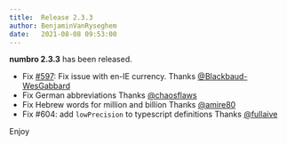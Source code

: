 ```yaml
---
title:  Release 2.3.3
author: BenjaminVanRyseghem
date:   2021-08-08 09:53:00
---
```


**numbro 2.3.3** has been released.

- Fix [#597](https://github.com/BenjaminVanRyseghem/numbro/issues/597): Fix issue with en-IE currency. Thanks [@Blackbaud-WesGabbard](https://github.com/Blackbaud-WesGabbard)
- Fix German abbreviations Thanks [@chaosflaws](https://github.com/chaosflaws)
- Fix Hebrew words for million and billion Thanks [@amire80](https://github.com/amire80)
- Fix #604: add `lowPrecision` to typescript definitions Thanks [@fullaive](https://github.com/fullaive)

Enjoy <i class="fa fa-smile-o">
